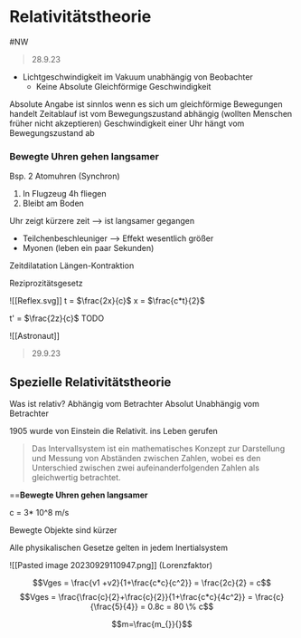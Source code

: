 # Relativitätstheorie
#NW 

>28.9.23

- Lichtgeschwindigkeit im Vakuum unabhängig von Beobachter
	- Keine Absolute Gleichförmige Geschwindigkeit

Absolute Angabe ist sinnlos wenn es sich um gleichförmige Bewegungen handelt
Zeitablauf ist vom Bewegungszustand abhängig (wollten Menschen früher nicht akzeptieren)
Geschwindigkeit einer Uhr hängt vom Bewegungszustand ab
### **Bewegte Uhren gehen langsamer**

Bsp. 2 Atomuhren (Synchron)

1. In Flugzeug 4h fliegen
2. Bleibt am Boden

Uhr zeigt kürzere zeit --> ist langsamer gegangen

- Teilchenbeschleuniger --> Effekt wesentlich größer
- Myonen (leben ein paar Sekunden)

Zeitdilatation
Längen-Kontraktion

Reziprozitätsgesetz

![[Reflex.svg]]
t = $\frac{2x}{c}$
x = $\frac{c*t}{2}$

t' = $\frac{2z}{c}$
TODO 

![[Astronaut]]


>29.9.23
## Spezielle Relativitätstheorie

Was ist relativ?
	Abhängig vom Betrachter
Absolut
	Unabhängig vom Betrachter

1905 wurde von Einstein die Relativit. ins Leben gerufen

>Das Intervallsystem ist ein mathematisches Konzept zur Darstellung und Messung von Abständen zwischen Zahlen, wobei es den Unterschied zwischen zwei aufeinanderfolgenden Zahlen als gleichwertig betrachtet.

==**Bewegte Uhren gehen langsamer**

c = 3* 10^8 m/s

Bewegte Objekte sind kürzer

Alle physikalischen Gesetze gelten in jedem Inertialsystem

![[Pasted image 20230929110947.png]]
(Lorenzfaktor)

$$Vges = \frac{v1 +v2}{1+\frac{c*c}{c^2}} = \frac{2c}{2} = c$$
$$Vges = \frac{\frac{c}{2}+\frac{c}{2}}{1+\frac{c*c}{4c^2}} = \frac{c}{\frac{5}{4}} = 0.8c = 80 \% c$$

$$m=\frac{m_{}}{}$$